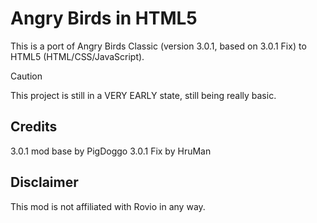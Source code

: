 # Angry Birds in HTML5
This is a port of Angry Birds Classic (version 3.0.1, based on 3.0.1 Fix) to HTML5 (HTML/CSS/JavaScript).

>[!CAUTION]
>This project is still in a VERY EARLY state, still
>being really basic.

## Credits
3.0.1 mod base by PigDoggo
3.0.1 Fix by HruMan

## Disclaimer
This mod is not affiliated with Rovio in any way.
